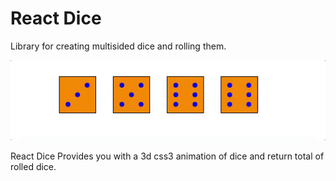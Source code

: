 # React Dice

Library for creating multisided dice and rolling them.

![sample dice roll](/img/diceRoll2.gif "Sample Dice Roll")

React Dice Provides you with a 3d css3 animation of dice and return total of rolled dice.
